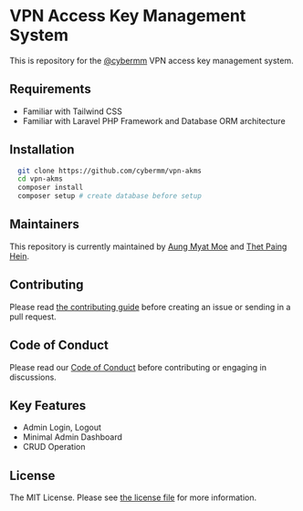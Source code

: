 # VPN Access Key Management System

This is repository for the [@cybermm](https://github.com/cybermm) VPN access key management system.

## Requirements

- Familiar with Tailwind CSS 
- Familiar with Laravel PHP Framework and Database ORM architecture

## Installation
  ```bash
    git clone https://github.com/cybermm/vpn-akms
    cd vpn-akms
    composer install
    composer setup # create database before setup
  ```

## Maintainers

This repository is currently maintained by [Aung Myat Moe](https://github.com/amm834) and [Thet Paing Hein](https://github.com/paiakarit).

## Contributing

Please read [the contributing guide](contributing.md) before creating an issue or sending in a pull request.

## Code of Conduct

Please read our [Code of Conduct](code_of_conduct.md) before contributing or engaging in discussions.

## Key Features

- Admin Login, Logout
- Minimal Admin Dashboard
- CRUD Operation

## License

The MIT License. Please see [the license file](license.md) for more information.
